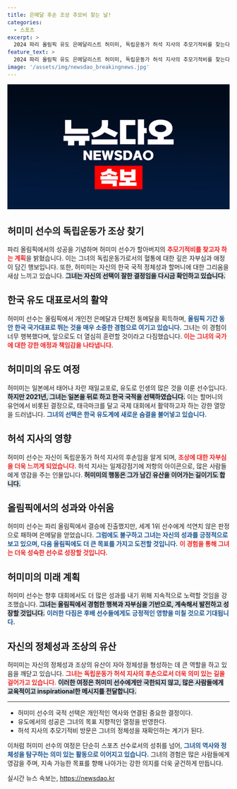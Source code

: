 ```yaml
---
title: 은메달 후손 조상 추모비 찾는 날!
categories:
  - 스포츠
excerpt: >
  2024 파리 올림픽 유도 은메달리스트 허미미, 독립운동가 허석 지사의 추모기적비를 찾는다. 할아버지께 메달 보여드리고 싶다는 감동적인 이야기와 함께 그녀의 한국 국적 선택 배경도 밝혀진다.
feature_text: >
  2024 파리 올림픽 유도 은메달리스트 허미미, 독립운동가 허석 지사의 추모기적비를 찾는다. 할아버지께 메달 보여드리고 싶다는 감동적인 이야기와 함께 그녀의 한국 국적 선택 배경도 밝혀진다.
image: '/assets/img/newsdao_breakingnews.jpg'
---
```


<p><img src="/assets/img/newsdao_breakingnews.jpg" alt="pcversion 속보" /></p>

<h2 data-ke-size="size26">허미미 선수의 독립운동가 조상 찾기</h2>

<p data-ke-size="size16"></p> 

<p>파리 올림픽에서의 성공을 기념하며 허미미 선수가 할아버지의 <b><span style="color: #ee2323;">추모기적비를 찾고자 하는 계획</span></b>을 밝혔습니다. 이는 그녀의 독립운동가로서의 혈통에 대한 깊은 자부심과 애정이 담긴 행보입니다. 또한, 허미미는 자신의 한국 국적 정체성과 할머니에 대한 그리움을 새삼 느끼고 있습니다. <b><span style="background-color: #21538527;">그녀는 자신의 선택이 잘한 결정임을 다시금 확인하고 있습니다.</span></b></p>

<h2 data-ke-size="size26">한국 유도 대표로서의 활약</h2>

<p data-ke-size="size16"></p> 

<p>허미미 선수는 올림픽에서 개인전 은메달과 단체전 동메달을 획득하며, <b><span style="color: #1a5490;">올림픽 기간 동안 한국 국가대표로 뛰는 것을 매우 소중한 경험으로 여기고 있습니다.</span></b> 그녀는 이 경험이 너무 행복했다며, 앞으로도 더 열심히 훈련할 것이라고 다짐했습니다. <b><span style="color: #ee2323;">이는 그녀의 국가에 대한 강한 애정과 책임감을 나타냅니다.</span></b></p>

<h2 data-ke-size="size26">허미미의 유도 여정</h2>

<p data-ke-size="size16"></p> 

<p>허미미는 일본에서 태어나 자란 재일교포로, 유도로 인생의 많은 것을 이룬 선수입니다. <b><span style="background-color: #21538527;">하지만 2021년, 그녀는 일본을 뒤로 하고 한국 국적을 선택하였습니다.</span></b> 이는 할머니의 유언에서 비롯된 결정으로, 태극마크를 달고 국제 대회에서 활약하고자 하는 강한 열망을 드러냅니다. <b><span style="color: #1a5490;">그녀의 선택은 한국 유도계에 새로운 숨결을 불어넣고 있습니다.</span></b></p>

<h2 data-ke-size="size26">허석 지사의 영향</h2>

<p data-ke-size="size16"></p> 

<p>허미미 선수는 자신이 독립운동가 허석 지사의 후손임을 알게 되며, <b><span style="color: #ee2323;">조상에 대한 자부심을 더욱 느끼게 되었습니다.</span></b> 허석 지사는 일제강점기에 저항의 아이콘으로, 많은 사람들에게 영감을 주는 인물입니다. <b><span style="background-color: #21538527;">허미미의 행동은 그가 남긴 유산을 이어가는 길이기도 합니다.</span></b></p>

<h2 data-ke-size="size26">올림픽에서의 성과와 아쉬움</h2>

<p data-ke-size="size16"></p> 

<p>허미미 선수는 파리 올림픽에서 결승에 진출했지만, 세계 1위 선수에게 석연치 않은 판정으로 패하며 은메달을 얻었습니다. <b><span style="color: #1a5490;">그럼에도 불구하고 그녀는 자신의 성과를 긍정적으로 보고 있으며, 다음 올림픽에도 더 큰 목표를 가지고 도전할 것입니다.</span></b> <b><span style="color: #ee2323;">이 경험을 통해 그녀는 더욱 성숙한 선수로 성장할 것입니다.</span></b></p>

<h2 data-ke-size="size26">허미미의 미래 계획</h2>

<p data-ke-size="size16"></p> 

<p>허미미 선수는 향후 대회에서도 더 많은 성과를 내기 위해 지속적으로 노력할 것임을 강조했습니다. <b><span style="background-color: #21538527;">그녀는 올림픽에서 경험한 행복과 자부심을 기반으로, 계속해서 발전하고 성장할 것입니다.</span></b> <b><span style="color: #1a5490;">이러한 다짐은 후배 선수들에게도 긍정적인 영향을 미칠 것으로 기대됩니다.</span></b></p>

<h2 data-ke-size="size26">자신의 정체성과 조상의 유산</h2>

<p data-ke-size="size16"></p> 

<p>허미미는 자신의 정체성과 조상의 유산이 자아 정체성을 형성하는 데 큰 역할을 하고 있음을 깨닫고 있습니다. <b><span style="color: #ee2323;">그녀는 독립운동가 허석 지사의 후손으로서 더욱 의미 있는 길을 걸어가고 있습니다.</span></b> <b><span style="background-color: #21538527;">이러한 여정은 허미미 선수에게만 국한되지 않고, 많은 사람들에게 교육적이고 inspirational한 메시지를 전달합니다.</span></b></p>

<hr>

<ul>
  <li>허미미 선수의 국적 선택은 개인적인 역사와 연결된 중요한 결정이다.</li>
  <li>유도에서의 성공은 그녀의 목표 지향적인 열정을 반영한다.</li>
  <li>허석 지사의 추모기적비 방문은 그녀의 정체성을 재확인하는 계기가 된다.</li>
</ul>

<p data-ke-size="size16"></p> 

<p>이처럼 허미미 선수의 여정은 단순히 스포츠 선수로서의 성취를 넘어, <b><span style="color: #1a5490;">그녀의 역사와 정체성을 탐구하는 의미 있는 활동으로 이어지고 있습니다.</span></b> 그녀의 경험은 많은 사람들에게 영감을 주며, 지속 가능한 목표를 향해 나아가는 강한 의지를 더욱 굳건하게 만듭니다.</p>
실시간 뉴스 속보는, <a href="https://newsdao.kr" rel="dofollow">https://newsdao.kr</a>


